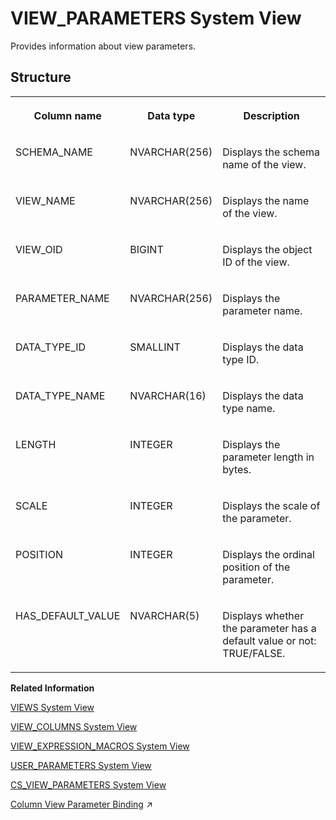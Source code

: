 <!-- loio45b86e8cfcbb4045942d30c9c8ec8812 -->

# VIEW\_PARAMETERS System View

Provides information about view parameters.



<a name="loio45b86e8cfcbb4045942d30c9c8ec8812__section_ltp_2d1_qz"/>

## Structure


<table>
<tr>
<th valign="top">

Column name



</th>
<th valign="top">

Data type



</th>
<th valign="top">

Description



</th>
</tr>
<tr>
<td valign="top">

SCHEMA\_NAME



</td>
<td valign="top">

NVARCHAR\(256\)



</td>
<td valign="top">

Displays the schema name of the view.



</td>
</tr>
<tr>
<td valign="top">

VIEW\_NAME



</td>
<td valign="top">

NVARCHAR\(256\)



</td>
<td valign="top">

Displays the name of the view.



</td>
</tr>
<tr>
<td valign="top">

VIEW\_OID



</td>
<td valign="top">

BIGINT



</td>
<td valign="top">

Displays the object ID of the view.



</td>
</tr>
<tr>
<td valign="top">

PARAMETER\_NAME



</td>
<td valign="top">

NVARCHAR\(256\)



</td>
<td valign="top">

Displays the parameter name.



</td>
</tr>
<tr>
<td valign="top">

DATA\_TYPE\_ID



</td>
<td valign="top">

SMALLINT



</td>
<td valign="top">

Displays the data type ID.



</td>
</tr>
<tr>
<td valign="top">

DATA\_TYPE\_NAME



</td>
<td valign="top">

NVARCHAR\(16\)



</td>
<td valign="top">

Displays the data type name.



</td>
</tr>
<tr>
<td valign="top">

LENGTH



</td>
<td valign="top">

INTEGER



</td>
<td valign="top">

Displays the parameter length in bytes.



</td>
</tr>
<tr>
<td valign="top">

SCALE



</td>
<td valign="top">

INTEGER



</td>
<td valign="top">

Displays the scale of the parameter.



</td>
</tr>
<tr>
<td valign="top">

POSITION



</td>
<td valign="top">

INTEGER



</td>
<td valign="top">

Displays the ordinal position of the parameter.



</td>
</tr>
<tr>
<td valign="top">

HAS\_DEFAULT\_VALUE



</td>
<td valign="top">

NVARCHAR\(5\)



</td>
<td valign="top">

Displays whether the parameter has a default value or not: TRUE/FALSE.



</td>
</tr>
</table>

**Related Information**  


[VIEWS System View](views-system-view-2102bf2.md "Lists available views.")

[VIEW\_COLUMNS System View](view-columns-system-view-21028f1.md "Lists available view columns.")

[VIEW\_EXPRESSION\_MACROS System View](view-expression-macros-system-view-d163421.md "Describes the expression macros defined for views.")

[USER\_PARAMETERS System View](user-parameters-system-view-2102244.md "Lists all parameters and their values, which have been assigned to users in the system (using CREATE USER ... SET PARAMETER or ALTER USER ... SET PARAMETER).")

[CS\_VIEW\_PARAMETERS System View](cs-view-parameters-system-view-3abb271.md "Provides a list of parameters of the objects in the SAP HANA database. Only calculation views are considered. The parameters of a view are parsed from the definition of the underlying scenario.")

[Column View Parameter Binding](https://help.sap.com/viewer/d1cb63c8dd8e4c35a0f18aef632687f0/2023_2_QRC/en-US/f1c17eb3a5b04f8b82d5908218e3fa68.html "") :arrow_upper_right:

